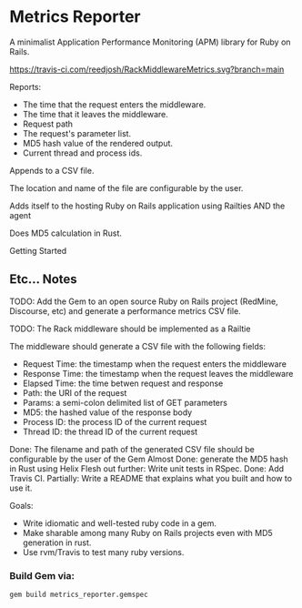 # Metrics Reporter
A minimalist Application Performance Monitoring (APM) library for Ruby on Rails.

https://travis-ci.com/reedjosh/RackMiddlewareMetrics.svg?branch=main

Reports: 
- The time that the request enters the middleware. 
- The time that it leaves the middleware.
- Request path
- The request's parameter list.
- MD5 hash value of the rendered output.
- Current thread and process ids.

Appends to a CSV file. 

The location and name of the file are configurable by the user. 

Adds itself to the hosting Ruby on Rails application using Railties AND the agent

Does MD5 calculation in Rust.

Getting Started


## Etc... Notes
TODO: Add the Gem to an open source Ruby on Rails project (RedMine, Discourse, etc) and generate 
a performance metrics CSV file.

TODO: The Rack middleware should be implemented as a Railtie

The middleware should generate a CSV file with the following fields:
- Request Time: the timestamp when the request enters the middleware
- Response Time: the timestamp when the request leaves the middleware
- Elapsed Time: the time betwen request and response
- Path: the URI of the request
- Params: a semi-colon delimited list of GET parameters
- MD5: the hashed value of the response body
- Process ID: the process ID of the current request
- Thread ID: the thread ID of the current request

Done: The filename and path of the generated CSV file should be configurable by the user of the Gem
Almost Done: generate the MD5 hash in Rust using Helix
Flesh out further: Write unit tests in RSpec.
Done: Add Travis CI.
Partially: Write a README that explains what you built and how to use it.

Goals: 
- Write idiomatic and well-tested ruby code in a gem.
- Make sharable among many Ruby on Rails projects even with MD5 generation in rust.
- Use rvm/Travis to test many ruby versions.

### Build Gem via:
`gem build metrics_reporter.gemspec`

